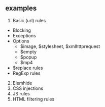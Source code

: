 ## examples
1. Basic (url) rules
 * Blocking
 * Exceptions
 * Options
    * $image, $stylesheet, $xmlhttprequest
    * $empty
    * $popup
    * $mp4
  * $replace rules
  * RegExp rules
2. Elemhide
3. CSS injections
4. JS rules
5. HTML filtering rules
